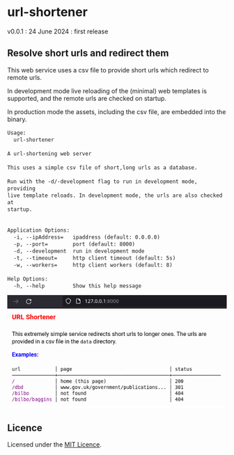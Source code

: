 # url-shortener

v0.0.1 : 24 June 2024 : first release

## Resolve short urls and redirect them

This web service uses a csv file to provide short urls which redirect to
remote urls.

In development mode live reloading of the (minimal) web templates is
supported, and the remote urls are checked on startup.

In production mode the assets, including the csv file, are embedded into
the binary.

```
Usage:
  url-shortener 

A url-shortening web server

This uses a simple csv file of short,long urls as a database.

Run with the -d/-development flag to run in development mode, providing
live template reloads. In development mode, the urls are also checked at
startup.


Application Options:
  -i, --ipAddress=   ipaddress (default: 0.0.0.0)
  -p, --port=        port (default: 8000)
  -d, --development  run in development mode
  -t, --timeout=     http client timeout (default: 5s)
  -w, --workers=     http client workers (default: 8)

Help Options:
  -h, --help         Show this help message

```

<img width="1000" src="static/example.png" />

## Licence

Licensed under the [MIT Licence](LICENCE).
